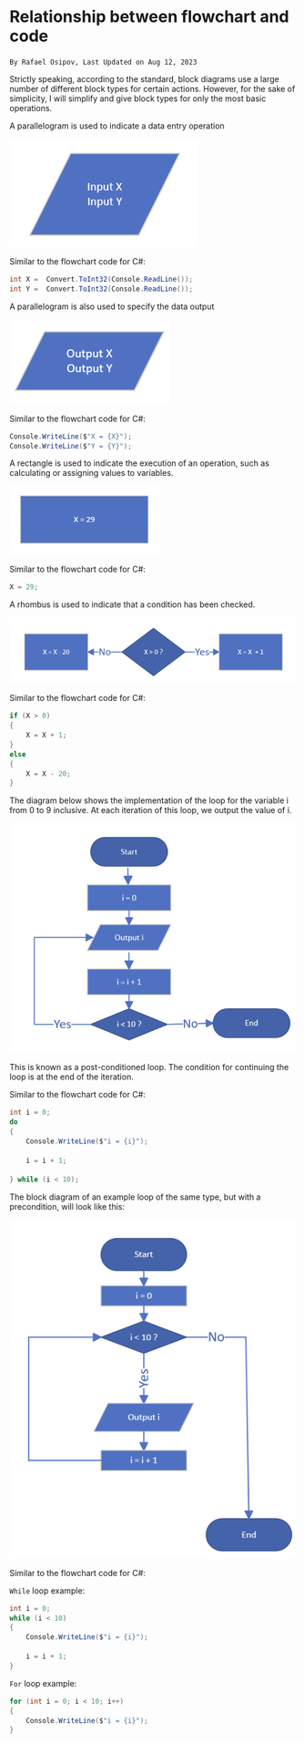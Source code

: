 # Relationship between flowchart and code

`By Rafael Osipov, Last Updated on Aug 12, 2023`

Strictly speaking, according to the standard, block diagrams use a large number of different block types for certain actions. However, for the sake of simplicity, I will simplify and give block types for only the most basic operations.


A parallelogram is used to indicate a data entry operation

![InputBlock](Media/FlowchartAndCodeRelationship/InputBlock.png)

Similar to the flowchart code for C#:

```c#
int X =  Convert.ToInt32(Console.ReadLine());
int Y =  Convert.ToInt32(Console.ReadLine());
```

A parallelogram is also used to specify the data output

![OutputBlock](Media/FlowchartAndCodeRelationship/OutputBlock.png)

Similar to the flowchart code for C#:

```c#
Console.WriteLine($"X = {X}");
Console.WriteLine($"Y = {Y}");
```

A rectangle is used to indicate the execution of an operation, such as calculating or assigning values to variables.

![ExpressionBlock](Media/FlowchartAndCodeRelationship/ExpressionBlock.png)

Similar to the flowchart code for C#:

```c#
X = 29;
```

A rhombus is used to indicate that a condition has been checked.

![ConditionalBlock](Media/FlowchartAndCodeRelationship/ConditionalBlock.png)

Similar to the flowchart code for C#:

```c#
if (X > 0)
{
    X = X + 1;
}
else
{
    X = X - 20;
}
```

The diagram below shows the implementation of the loop for the variable i from 0 to 9 inclusive. At each iteration of this loop, we output the value of i.

![PostConditionLoopChart](Media/FlowchartAndCodeRelationship/PostConditionLoopChart.png)

This is known as a post-conditioned loop. The condition for continuing the loop is at the end of the iteration.

Similar to the flowchart code for C#:

```c#
int i = 0;
do
{
    Console.WriteLine($"i = {i}");
    
    i = i + 1;

} while (i < 10);
```

The block diagram of an example loop of the same type, but with a precondition, will look like this:

![PreConditionLoopChart](Media/FlowchartAndCodeRelationship/PreConditionLoopChart.png)

Similar to the flowchart code for C#:

`While` loop example:

```c#
int i = 0;
while (i < 10)
{
    Console.WriteLine($"i = {i}");
    
    i = i + 1;
}
```

`For` loop example:

```c#
for (int i = 0; i < 10; i++)
{
    Console.WriteLine($"i = {i}");
}
```